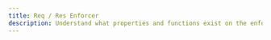 ```yaml
---
title: Req / Res Enforcer
description: Understand what properties and functions exist on the enforcer property for both of the express request and response objects.
---
```

